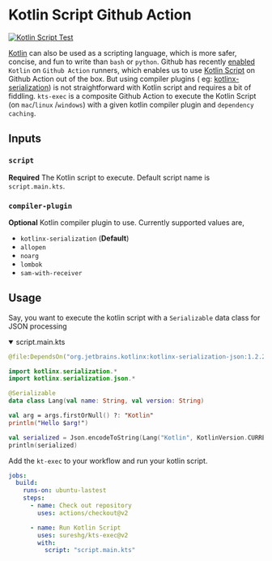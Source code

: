 # Kotlin Script Github Action

[![Kotlin Script Test](https://github.com/sureshg/kts-exec/actions/workflows/test.yml/badge.svg)](https://github.com/sureshg/kts-exec/actions/workflows/test.yml)

[Kotlin][0] can also be used as a scripting language, which is more safer, concise, and fun to write
than `bash` or `python`. Github has recently [enabled][3] `Kotlin` on `Github Action` runners, which
enables us to use [Kotlin Script][1] on Github Action out of the box. But using compiler plugins (
eg: [kotlinx-serialization][2]) is not straightforward with Kotlin script and requires a bit of
fiddling. `kts-exec` is a composite Github Action to execute the Kotlin Script (on `mac`/`linux`
/`windows`) with a given kotlin compiler plugin and `dependency caching`.

## Inputs

### `script`

**Required** The Kotlin script to execute. Default script name is `script.main.kts`.

### `compiler-plugin`

**Optional** Kotlin compiler plugin to use. Currently supported values are,

- `kotlinx-serialization` (**Default**)
- `allopen`
- `noarg`
- `lombok`
- `sam-with-receiver`

## Usage

Say, you want to execute the kotlin script with a `Serializable` data class for JSON processing

<details open>
<summary>script.main.kts</summary>

```kotlin
@file:DependsOn("org.jetbrains.kotlinx:kotlinx-serialization-json:1.2.2")

import kotlinx.serialization.*
import kotlinx.serialization.json.*

@Serializable
data class Lang(val name: String, val version: String)

val arg = args.firstOrNull() ?: "Kotlin"
println("Hello $arg!")

val serialized = Json.encodeToString(Lang("Kotlin", KotlinVersion.CURRENT.toString()))
println(serialized)
```

</details>  

Add the `kt-exec` to your workflow and run your kotlin script.

```yml
jobs:
  build:
    runs-on: ubuntu-lastest
    steps:
      - name: Check out repository
        uses: actions/checkout@v2

      - name: Run Kotlin Script
        uses: sureshg/kts-exec@v2
        with:
          script: "script.main.kts"
```

[0]: https://kotlinlang.org/

[1]: https://kotlinlang.org/docs/command-line.html#run-scripts

[2]: https://kotlinlang.org/docs/serialization.html

[3]: https://github.com/actions/virtual-environments/issues/3687